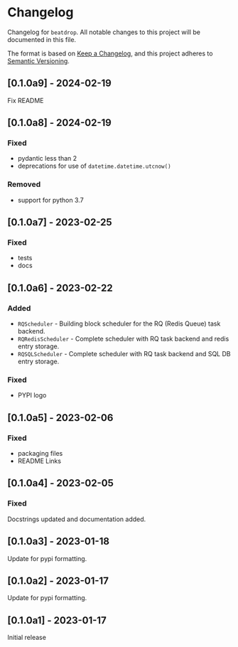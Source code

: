 # Changelog

Changelog for `beatdrop`.
All notable changes to this project will be documented in this file.

The format is based on [Keep a Changelog](https://keepachangelog.com/en/1.0.0/),
and this project adheres to [Semantic Versioning](https://semver.org/spec/v2.0.0.html).

<!-- 
## [Unreleased] - YYYY-MM-DD

### Added

### Changed

### Deprecated

### Removed

### Fixed

### Security 
-->

## [0.1.0a9] - 2024-02-19

Fix README

## [0.1.0a8] - 2024-02-19

### Fixed
- pydantic less than 2
- deprecations for use of `datetime.datetime.utcnow()`

### Removed
- support for python 3.7


## [0.1.0a7] - 2023-02-25

### Fixed
- tests 
- docs


## [0.1.0a6] - 2023-02-22

### Added

- `RQScheduler` - Building block scheduler for the RQ (Redis Queue) task backend.
- `RQRedisScheduler` - Complete scheduler with RQ task backend and redis entry storage.
- `RQSQLScheduler` - Complete scheduler with RQ task backend and SQL DB entry storage.

### Fixed

- PYPI logo

## [0.1.0a5] - 2023-02-06

### Fixed

- packaging files
- README Links


## [0.1.0a4] - 2023-02-05

### Fixed

Docstrings updated and documentation added.


## [0.1.0a3] - 2023-01-18

Update for pypi formatting.


## [0.1.0a2] - 2023-01-17

Update for pypi formatting.


## [0.1.0a1] - 2023-01-17

Initial release